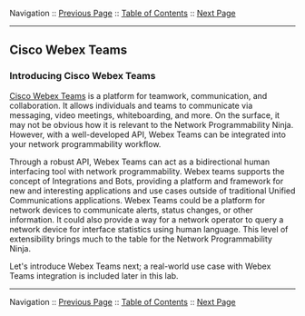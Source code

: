 Navigation :: [Previous Page](LTRPRG-1100-02b5-Python-Ex4.md) :: [Table of Contents](LTRPRG-1100-00-Intro.md#table-of-contents) :: [Next Page](LTRPRG-1100-02c2-Teams-Ex1.md)

---

## Cisco Webex Teams

### Introducing Cisco Webex Teams

[Cisco Webex Teams](https://www.webex.com/products/teams/index.html) is a platform for teamwork, communication, and 
collaboration. It allows individuals and teams to communicate via messaging, video meetings, whiteboarding, and more.
On the surface, it may not be obvious how it is relevant to the Network Programmability Ninja.  However, with a 
well-developed API, Webex Teams can be integrated into your network programmability workflow.

Through a robust API, Webex Teams can act as a bidirectional human interfacing tool with network programmability.
Webex teams supports the concept of Integrations and Bots, providing a platform and framework for new and interesting 
applications and use cases outside of traditional Unified Communications applications.  Webex Teams could be a platform 
for network devices to communicate alerts, status changes, or other information. It could also provide a way for a 
network operator to query a network device for interface statistics using human language. This level of extensibility
brings much to the table for the Network Programmability Ninja.

Let's introduce Webex Teams next; a real-world use case with Webex Teams integration is included later in this lab.

---

Navigation :: [Previous Page](LTRPRG-1100-02b5-Python-Ex4.md) :: [Table of Contents](LTRPRG-1100-00-Intro.md#table-of-contents) :: [Next Page](LTRPRG-1100-02c2-Teams-Ex1.md)
